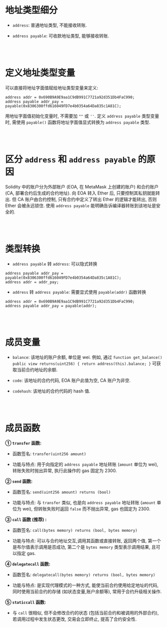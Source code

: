 # 地址类型细分

-   `address`: 普通地址类型, 不能接收转账.

-   `address payable`: 可收款地址类型, 能够接收转账.

<br><br>

# 定义地址类型变量

可以直接将地址字面值赋给地址类型变量来定义:

```solidity
address addr = 0x690B9A9E9aa1C9dB991C7721a92d351Db4FaC990;
address payable addr_pay = payable(0x8306300ffd616049FD7e4b0354a64Da835c1A81C);
```

用地址字面值初始化变量时, 不需要加 `""` 或 `''`. 定义 `address payable` 类型变量时, 需使用 `payable()` 函数将地址字面值显式转换为 `address payable` 类型.

<br><br>

# 区分 `address` 和 `address payable` 的原因

Solidity 中的账户分为外部账户 (EOA, 在 MetaMask 上创建的账户) 和合约账户 (CA, 部署合约后生成的合约地址). 向 EOA 转入 Ether 后, 只要控制其私钥就能转出. 但 CA 账户由合约控制, 只有合约中定义了转出 Ether 的逻辑才能转出, 否则 Ether 会被永远锁住. 使用 `address payable` 能明确告诉编译器转账到该地址是安全的.

<br><br>

# 类型转换

-   `address payable` 转 `address`: 可以隐式转换

```solidity
address payable addr_pay = payable(0x8306300ffd616049FD7e4b0354a64Da835c1A81C);
address addr = addr_pay;
```

-   `address` 转 `address payable`: 需要显式使用 `payable(addr)` 函数转换

```solidity
address addr = 0x690B9A9E9aa1C9dB991C7721a92d351Db4FaC990;
address payable addr_pay = payable(addr);
```

<br><br>

# 成员变量

-   `balance`: 该地址的账户余额, 单位是 wei. 例如, 通过 `function get_balance() public view returns(uint256) { return address(this).balance; }` 可获取当前合约地址的余额.

-   `code`: 该地址的合约代码, EOA 账户此值为空, CA 账户为非空.

-   `codehash`: 该地址的合约代码的 hash 值.

<br><br>

# 成员函数

**① `transfer` 函数:**

-   函数签名: `transfer(uint256 amount)`

-   功能与特点: 用于向指定的 `address payable` 地址转账 (`amount` 单位为 wei), 转账失败时抛出异常, 执行此操作的 gas 固定为 2300.

**② `send` 函数:**

-   函数签名: `send(uint256 amount) returns (bool)`

-   功能与特点: 与 `transfer` 类似, 也是向 `address payable` 地址转账 (`amount` 单位为 wei), 但转账失败时返回 `false` 而不抛出异常, gas 也固定为 2300.

**③ `call` 函数 (推荐) :**

-   函数签名: `call(bytes memory) returns (bool, bytes memory)`

-   功能与特点: 可以与合约地址交互,调用其函数或直接转账, 返回两个值, 第一个是布尔值表示调用是否成功, 第二个是 `bytes memory` 类型表示调用结果, 且可以指定 gas.

**④ `delegatecall` 函数:**

-   函数签名: `delegatecall(bytes memory) returns (bool, bytes memory)`

-   功能与特点: 是实现代理模式的一种方式, 能使当前合约使用给定地址的代码, 同时使用当前合约的存储 (如状态变量,账户余额等), 常用于合约升级相关操作.

**⑤ `staticcall` 函数:**

-   与 `call` 很相似, 但不会修改合约的状态 (包括当前合约和被调用的外部合约), 若调用过程中发生状态更改, 交易会立即终止, 提高了合约安全性.

<br><br>
